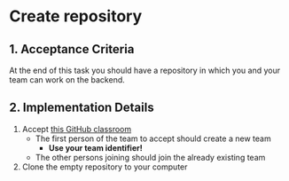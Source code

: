 # Create repository

## 1. Acceptance Criteria

At the end of this task you should have a repository in which you and your team can work on the backend.

## 2. Implementation Details

1. Accept [this GitHub classroom](https://classroom.github.com/a/PTIhYfv6)
    * The first person of the team to accept should create a new team
        * **Use your team identifier!**
    * The other persons joining should join the already existing team
1. Clone the empty repository to your computer